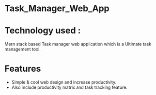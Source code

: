 # Task_Manager_Web_App

# Technology used :
Mern stack based Task manager web application which is a Ultimate task management tool. 

# Features
* Simple & cool web design and increase productivity. 
* Also include productivity matrix and task tracking feature.
